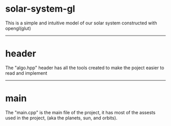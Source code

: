 # solar-system-gl
This is a simple and intuitive model of our solar system constructed with opengl(glut)

---------------------------------------------------------

# header
The "algo.hpp" header has all the tools created to make the poject easier to read and implement

---------------------------------------------------------

# main
The "main.cpp" is the main file of the project, it has most of the assests used in the project, (aka the planets, sun, and orbits).
